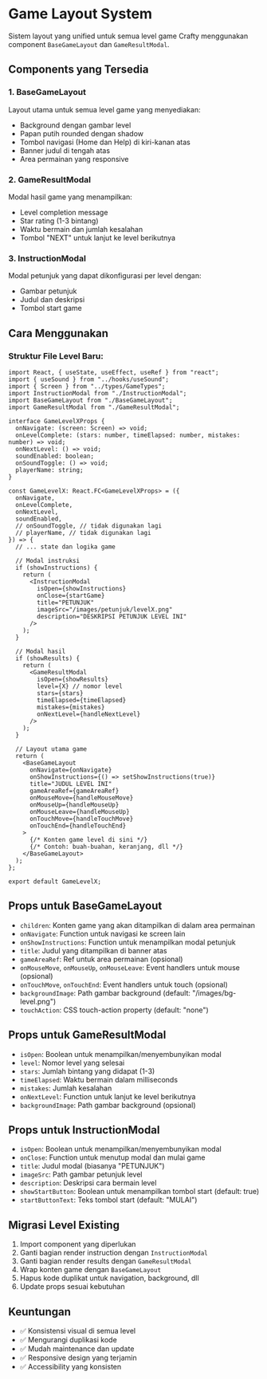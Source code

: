 # Game Layout System

Sistem layout yang unified untuk semua level game Crafty menggunakan component `BaseGameLayout` dan `GameResultModal`.

## Components yang Tersedia

### 1. BaseGameLayout
Layout utama untuk semua level game yang menyediakan:
- Background dengan gambar level
- Papan putih rounded dengan shadow
- Tombol navigasi (Home dan Help) di kiri-kanan atas
- Banner judul di tengah atas
- Area permainan yang responsive

### 2. GameResultModal
Modal hasil game yang menampilkan:
- Level completion message
- Star rating (1-3 bintang)
- Waktu bermain dan jumlah kesalahan
- Tombol "NEXT" untuk lanjut ke level berikutnya

### 3. InstructionModal
Modal petunjuk yang dapat dikonfigurasi per level dengan:
- Gambar petunjuk
- Judul dan deskripsi
- Tombol start game

## Cara Menggunakan

### Struktur File Level Baru:
```tsx
import React, { useState, useEffect, useRef } from "react";
import { useSound } from "../hooks/useSound";
import { Screen } from "../types/GameTypes";
import InstructionModal from "./InstructionModal";
import BaseGameLayout from "./BaseGameLayout";
import GameResultModal from "./GameResultModal";

interface GameLevelXProps {
  onNavigate: (screen: Screen) => void;
  onLevelComplete: (stars: number, timeElapsed: number, mistakes: number) => void;
  onNextLevel: () => void;
  soundEnabled: boolean;
  onSoundToggle: () => void;
  playerName: string;
}

const GameLevelX: React.FC<GameLevelXProps> = ({
  onNavigate,
  onLevelComplete,
  onNextLevel,
  soundEnabled,
  // onSoundToggle, // tidak digunakan lagi
  // playerName, // tidak digunakan lagi
}) => {
  // ... state dan logika game

  // Modal instruksi
  if (showInstructions) {
    return (
      <InstructionModal
        isOpen={showInstructions}
        onClose={startGame}
        title="PETUNJUK"
        imageSrc="/images/petunjuk/levelX.png"
        description="DESKRIPSI PETUNJUK LEVEL INI"
      />
    );
  }

  // Modal hasil
  if (showResults) {
    return (
      <GameResultModal
        isOpen={showResults}
        level={X} // nomor level
        stars={stars}
        timeElapsed={timeElapsed}
        mistakes={mistakes}
        onNextLevel={handleNextLevel}
      />
    );
  }

  // Layout utama game
  return (
    <BaseGameLayout
      onNavigate={onNavigate}
      onShowInstructions={() => setShowInstructions(true)}
      title="JUDUL LEVEL INI"
      gameAreaRef={gameAreaRef}
      onMouseMove={handleMouseMove}
      onMouseUp={handleMouseUp}
      onMouseLeave={handleMouseUp}
      onTouchMove={handleTouchMove}
      onTouchEnd={handleTouchEnd}
    >
      {/* Konten game level di sini */}
      {/* Contoh: buah-buahan, keranjang, dll */}
    </BaseGameLayout>
  );
};

export default GameLevelX;
```

## Props untuk BaseGameLayout

- `children`: Konten game yang akan ditampilkan di dalam area permainan
- `onNavigate`: Function untuk navigasi ke screen lain
- `onShowInstructions`: Function untuk menampilkan modal petunjuk
- `title`: Judul yang ditampilkan di banner atas
- `gameAreaRef`: Ref untuk area permainan (opsional)
- `onMouseMove`, `onMouseUp`, `onMouseLeave`: Event handlers untuk mouse (opsional)
- `onTouchMove`, `onTouchEnd`: Event handlers untuk touch (opsional)
- `backgroundImage`: Path gambar background (default: "/images/bg-level.png")
- `touchAction`: CSS touch-action property (default: "none")

## Props untuk GameResultModal

- `isOpen`: Boolean untuk menampilkan/menyembunyikan modal
- `level`: Nomor level yang selesai
- `stars`: Jumlah bintang yang didapat (1-3)
- `timeElapsed`: Waktu bermain dalam milliseconds
- `mistakes`: Jumlah kesalahan
- `onNextLevel`: Function untuk lanjut ke level berikutnya
- `backgroundImage`: Path gambar background (opsional)

## Props untuk InstructionModal

- `isOpen`: Boolean untuk menampilkan/menyembunyikan modal
- `onClose`: Function untuk menutup modal dan mulai game
- `title`: Judul modal (biasanya "PETUNJUK")
- `imageSrc`: Path gambar petunjuk level
- `description`: Deskripsi cara bermain level
- `showStartButton`: Boolean untuk menampilkan tombol start (default: true)
- `startButtonText`: Teks tombol start (default: "MULAI")

## Migrasi Level Existing

1. Import component yang diperlukan
2. Ganti bagian render instruction dengan `InstructionModal`
3. Ganti bagian render results dengan `GameResultModal`
4. Wrap konten game dengan `BaseGameLayout`
5. Hapus kode duplikat untuk navigation, background, dll
6. Update props sesuai kebutuhan

## Keuntungan

- ✅ Konsistensi visual di semua level
- ✅ Mengurangi duplikasi kode
- ✅ Mudah maintenance dan update
- ✅ Responsive design yang terjamin
- ✅ Accessibility yang konsisten
